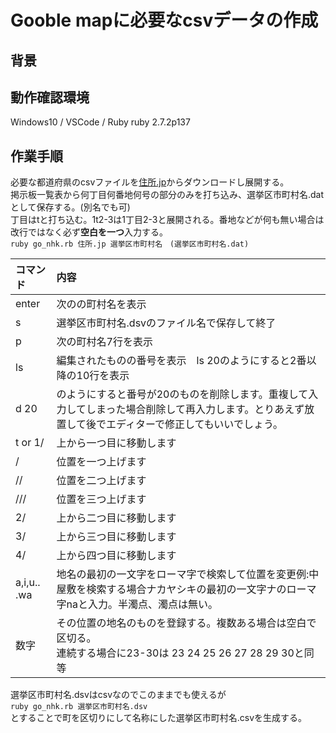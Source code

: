 # Gooble mapに必要なcsvデータの作成
## 背景
## 動作確認環境
Windows10 / VSCode / Ruby ruby 2.7.2p137
## 作業手順
必要な都道府県のcsvファイルを[住所.jp](http://jusyo.jp/csv/new.php)からダウンロードし展開する。  
掲示板一覧表から何丁目何番地何号の部分のみを打ち込み、選挙区市町村名.datとして保存する。(別名でも可)  
 丁目はtと打ち込む。1t2-3は1丁目2-3と展開される。番地などが何も無い場合は改行ではなく必ず**空白を一つ**入力する。  
```ruby go_nhk.rb 住所.jp 選挙区市町村名　(選挙区市町村名.dat)```  

|コマンド|内容|
|:-----------|:---|  
|enter |次のの町村名を表示|  
|s |選挙区市町村名.dsvのファイル名で保存して終了|  
p |次の町村名7行を表示  
ls |編集されたものの番号を表示　ls 20のようにすると2番以降の10行を表示  
d 20|のようにすると番号が20のものを削除します。重複して入力してしまった場合削除して再入力します。とりあえず放置して後でエディターで修正してもいいでしょう。  
t or 1/|上から一つ目に移動します  
/ |位置を一つ上げます  
// |位置を二つ上げます  
/// |位置を三つ上げます  
2/ |上から二つ目に移動します  
3/ |上から三つ目に移動します  
4/ |上から四つ目に移動します  
a,i,u.. .wa |地名の最初の一文字をローマ字で検索して位置を変更例:中屋敷を検索する場合ナカヤシキの最初の一文字ナのローマ字naと入力。半濁点、濁点は無い。  |
数字 |その位置の地名のものを登録する。複数ある場合は空白で区切る。 <br> 連続する場合に23-30は 23 24 25 26 27 28 29 30と同等  

選挙区市町村名.dsvはcsvなのでこのままでも使えるが  
```ruby go_nhk.rb 選挙区市町村名.dsv```  
とすることで町を区切りにして名称にした選挙区市町村名.csvを生成する。  
